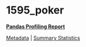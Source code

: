 # 1595_poker

[**Pandas Profiling Report**](https://epistasislab.github.io/penn-ml-benchmarks/profile/1595_poker.html)

[Metadata](metadata.yaml) | [Summary Statistics](summary_stats.csv)


